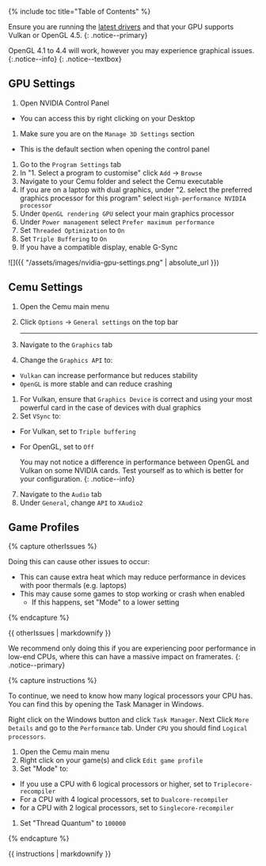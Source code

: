 {% include toc title="Table of Contents" %}

Ensure you are running the [latest drivers](https://www.nvidia.com/Download/index.aspx) and that your GPU supports Vulkan or OpenGL 4.5.
{: .notice--primary}

 OpenGL 4.1 to 4.4 will work, however you may experience graphical issues.
 {:.notice--info}
{: .notice--textbox}

## GPU Settings

1. Open NVIDIA Control Panel
  - You can access this by right clicking on your Desktop
1. Make sure you are on the `Manage 3D Settings` section
  - This is the default section when opening the control panel
1. Go to the `Program Settings` tab
1. In "1. Select a program to customise" click `Add` -> `Browse`
1. Navigate to your Cemu folder and select the Cemu executable
1. If you are on a laptop with dual graphics, under "2. select the preferred graphics processor for this program" select `High-performance NVIDIA processor`
1. Under `OpenGL rendering GPU` select your main graphics processor
1. Under `Power management` select `Prefer maximum performance`
1. Set `Threaded Optimization` to `On`
1. Set `Triple Buffering` to `On`
1. If you have a compatible display, enable G-Sync

![]({{ "/assets/images/nvidia-gpu-settings.png" | absolute_url }})

## Cemu Settings

1. Open the Cemu main menu
1. Click `Options` -> `General settings` on the top bar

    ---

3. Navigate to the `Graphics` tab
1. Change the `Graphics API` to:
  - `Vulkan` can increase performance but reduces stability
  - `OpenGL` is more stable and can reduce crashing
1. For Vulkan, ensure that `Graphics Device` is correct and using your most powerful card in the case of devices with dual graphics
1. Set `VSync` to:
  - For Vulkan, set to `Triple buffering`
  - For OpenGL, set to `Off`

    You may not notice a difference in performance between OpenGL and Vulkan on some NVIDIA cards. Test yourself as to which is better for your configuration.
    {: .notice--info}

7. Navigate to the `Audio` tab
1. Under `General`, change `API` to `XAudio2`

## Game Profiles

{% capture otherIssues %}

Doing this can cause other issues to occur:
- This can cause extra heat which may reduce performance in devices with poor thermals (e.g. laptops)
- This may cause some games to stop working or crash when enabled
  - If this happens, set "Mode" to a lower setting

{% endcapture %}

<div class="notice--danger">{{ otherIssues | markdownify }}</div>

We recommend only doing this if you are experiencing poor performance in low-end CPUs, where this can have a massive impact on framerates.
{: .notice--primary}

{% capture instructions %}

To continue, we need to know how many logical processors your CPU has. You can find this by opening the Task Manager in Windows.

Right click on the Windows button and click `Task Manager`. Next Click `More Details` and go to the `Performance` tab. Under `CPU` you should find `Logical processors`.

1. Open the Cemu main menu
1. Right click on your game(s) and click `Edit game profile`
1. Set "Mode" to:
  - If you use a CPU with 6 logical processors or higher, set to `Triplecore-recompiler`
  - For a CPU with 4 logical processors, set to `Dualcore-recompiler`
  - for a CPU with 2 logical processors, set to `Singlecore-recompiler`
  1. Set "Thread Quantum" to `100000`

  {% endcapture %}

<div class="notice--info">{{ instructions | markdownify }}</div>
